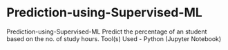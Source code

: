 # Prediction-using-Supervised-ML
Prediction-using-Supervised-ML 
 Predict the percentage of an student based on the no. of study hours. Tool(s) Used - Python (Jupyter Notebook)
